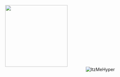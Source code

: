   <div align=center>
    <a href="https://github.com/ItzMeHyper/github-readme-stats">
      <img height=200 align="center" src="https://github-readme-stats.vercel.app/api/top-langs/?username=ItzMeHyper&hide=c%23,powershell,Mathematica,Ruby,Objective-C,Objective-C%2b%2b,Cuda&title_color=61dafb&text_color=ffffff&icon_color=61dafb&bg_color=20232a&langs_count=8&layout=compact&border_color=61dafb&hide_border=true&size_weight=0.5&count_weight=0.5" />
    </a>
  </div>



  <img src="https://raw.githubusercontent.com/ItzMeHyper/github-stats-transparent/output/generated/overview.svg" alt="ItzMeHyper" align="right" />